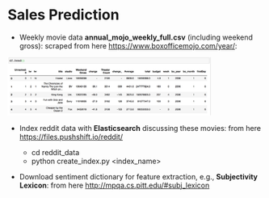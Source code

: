 # Sales Prediction

- Weekly movie data **annual_mojo_weekly_full.csv** (including weekend gross): scraped from here https://www.boxofficemojo.com/year/:
<img src="movie-data.png" width="80%" height="80%">

- Index reddit data with **Elasticsearch** discussing these movies: from here https://files.pushshift.io/reddit/
  - cd reddit_data
  - python create_index.py <index_name>
  
 - Download sentiment dictionary for feature extraction, e.g., **Subjectivity Lexicon**: from here http://mpqa.cs.pitt.edu/#subj_lexicon
 
 


